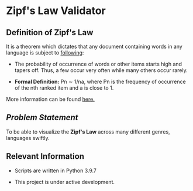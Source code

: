 # **Zipf's Law Validator**

## **Definition of Zipf's Law**

It is a theorem which dictates that any document containing words in any language is subject to [following](https://xlinux.nist.gov/dads/HTML/zipfslaw.html):

- The probability of occurrence of words or other items starts high and tapers off. Thus, a few occur very often while many others occur rarely.

- **Formal Definition:** Pn ∼ 1/na, where Pn is the frequency of occurrence of the nth ranked item and a is close to 1.

More information can be found [here.](https://www.youtube.com/watch?v=fCn8zs912OE&t=629s&ab_channel=Vsauce)

## **_Problem Statement_**

To be able to visualize the **Zipf's Law** across many different genres, languages swiftly.

## **Relevant Information**

- Scripts are written in Python 3.9.7

- This project is under active development.
